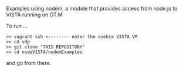 Examples using nodem, a module that provides access from node.js to VISTA running on GT.M

To run ...

```text
>> vagrant ssh <-------- enter the osehra VISTA VM
>> cd vdp
>> git clone "THIS REPOSITORY"
>> cd nodeVISTA/nodemExamples
```

and go from there.
